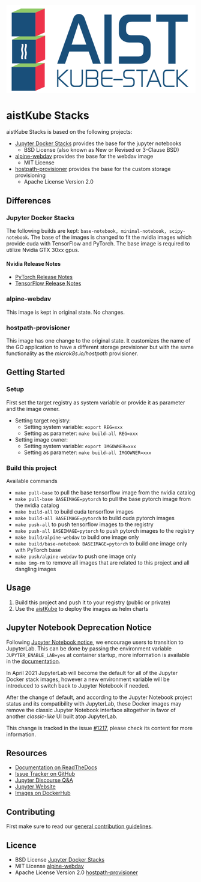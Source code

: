 ![aistKube Stacks Logo](images/logo.png)

# aistKube Stacks

aistKube Stacks is based on the following projects:
* [Jupyter Docker Stacks](https://github.com/jupyter/docker-stacks) 
  provides the base for the jupyter notebooks
  * BSD License (also known as New or Revised or 3-Clause BSD)
* [alpine-webdav](https://github.com/BytemarkHosting/docker-webdav)
  provides the base for the webdav image
  * MIT License
* [hostpath-provisioner](https://github.com/juju-solutions/hostpath-provisioner)
  provides the base for the custom storage provisioning
  * Apache License Version 2.0
  
## Differences

### Jupyter Docker Stacks

The following builds are kept: `base-notebook, minimal-notebook, scipy-notebook`.
The base of the images is changed to fit the nvidia images which provide
cuda with TensorFlow and PyTorch. The base image is required to utilize 
Nvidia GTX 30xx gpus.

#### Nvidia Release Notes

* [PyTorch Release Notes](https://docs.nvidia.com/deeplearning/frameworks/pytorch-release-notes/index.html)
* [TensorFlow Release Notes](https://docs.nvidia.com/deeplearning/frameworks/tensorflow-release-notes/index.html)

### alpine-webdav

This image is kept in original state. No changes.

### hostpath-provisioner

This image has one change to the original state. It customizes the name of the 
GO application to have a different storage provisioner but with the same 
functionality as the *microk8s.io/hostpath* provisioner.

## Getting Started

### Setup

First set the target registry as system variable or provide it as parameter 
and the image owner.

* Setting target registry:
  * Setting system variable: `export REG=xxx`
  * Setting as parameter: `make build-all REG=xxx`
* Setting image owner:
  * Setting system variable: `export IMGOWNER=xxx`
  * Setting as parameter: `make build-all IMGOWNER=xxx`

### Build this project

Available commands

* `make pull-base` to pull the base tensorflow image from the nvidia catalog
* `make pull-base BASEIMAGE=pytorch` to pull the base pytorch image from the nvidia catalog
* `make build-all` to build cuda tensorflow images
* `make build-all BASEIMAGE=pytorch` to build cuda pytorch images
* `make push-all` to push tensorflow images to the registry
* `make push-all BASEIMAGE=pytorch` to push pytorch images to the registry
* `make build/alpine-webdav` to build one image only
* `make build/base-notebook BASEIMAGE=pytorch` to build one image only with PyTorch base
* `make push/alpine-webdav` to push one image only
* `make img-rm` to remove all images that are related to this project and all dangling images

## Usage

1. Build this project and push it to your registry (public or private)
2. Use the [aistKube](https://github.com/FHOOEAIST/aist-kube) to deploy the images as helm charts

## Jupyter Notebook Deprecation Notice

Following [Jupyter Notebook notice](https://github.com/jupyter/notebook#notice), we encourage users to transition to JupyterLab.
This can be done by passing the environment variable `JUPYTER_ENABLE_LAB=yes` at container startup, 
more information is available in the [documentation](https://jupyter-docker-stacks.readthedocs.io/en/latest/using/common.html#docker-options).

In April 2021 JupyterLab will become the default for all of the Jupyter Docker stack images, however a new environment variable will be introduced to switch back to Jupyter Notebook if needed.

After the change of default, and according to the Jupyter Notebook project status and its compatibility with JupyterLab, these Docker images may remove the classic Jupyter Notebook interface altogether in favor of another *classic-like* UI built atop JupyterLab.

This change is tracked in the issue [#1217](https://github.com/jupyter/docker-stacks/issues/1217), please check its content for more information.

## Resources

- [Documentation on ReadTheDocs](http://jupyter-docker-stacks.readthedocs.io/)
- [Issue Tracker on GitHub](https://github.com/jupyter/docker-stacks)
- [Jupyter Discourse Q&A](https://discourse.jupyter.org/c/questions)
- [Jupyter Website](https://jupyter.org)
- [Images on DockerHub](https://hub.docker.com/u/jupyter)

## Contributing

First make sure to read our [general contribution guidelines](https://fhooeaist.github.io/CONTRIBUTING.html).

## Licence

- BSD License [Jupyter Docker Stacks](https://github.com/jupyter/docker-stacks)
- MIT License [alpine-webdav](https://github.com/BytemarkHosting/docker-webdav)
- Apache License Version 2.0 [hostpath-provisioner](https://github.com/juju-solutions/hostpath-provisioner)
